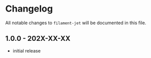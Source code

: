 # Changelog

All notable changes to `filament-jet` will be documented in this file.

## 1.0.0 - 202X-XX-XX

- initial release
